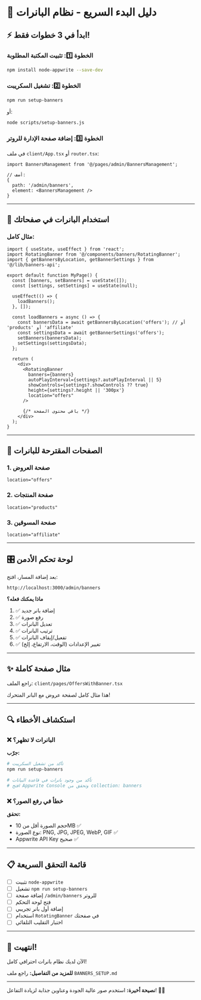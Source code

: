 # 🚀 دليل البدء السريع - نظام البانرات

## ⚡ ابدأ في 3 خطوات فقط!

### الخطوة 1️⃣: تثبيت المكتبة المطلوبة

```bash
npm install node-appwrite --save-dev
```

### الخطوة 2️⃣: تشغيل السكريبت

```bash
npm run setup-banners
```

أو:

```bash
node scripts/setup-banners.js
```

### الخطوة 3️⃣: إضافة صفحة الإدارة للروتر

في ملف `client/App.tsx` أو `router.tsx`:

```tsx
import BannersManagement from '@/pages/admin/BannersManagement';

// أضف:
{
  path: '/admin/banners',
  element: <BannersManagement />
}
```

---

## 🎨 استخدام البانرات في صفحاتك

### مثال كامل:

```tsx
import { useState, useEffect } from 'react';
import RotatingBanner from '@/components/banners/RotatingBanner';
import { getBannersByLocation, getBannerSettings } from '@/lib/banners-api';

export default function MyPage() {
  const [banners, setBanners] = useState([]);
  const [settings, setSettings] = useState(null);

  useEffect(() => {
    loadBanners();
  }, []);

  const loadBanners = async () => {
    const bannersData = await getBannersByLocation('offers'); // أو 'products' أو 'affiliate'
    const settingsData = await getBannerSettings('offers');
    setBanners(bannersData);
    setSettings(settingsData);
  };

  return (
    <div>
      <RotatingBanner
        banners={banners}
        autoPlayInterval={settings?.autoPlayInterval || 5}
        showControls={settings?.showControls ?? true}
        height={settings?.height || '300px'}
        location="offers"
      />
      
      {/* باقي محتوى الصفحة */}
    </div>
  );
}
```

---

## 📍 الصفحات المقترحة للبانرات

### 1. صفحة العروض
```tsx
location="offers"
```

### 2. صفحة المنتجات
```tsx
location="products"
```

### 3. صفحة المسوقين
```tsx
location="affiliate"
```

---

## 🎛️ لوحة تحكم الأدمن

بعد إضافة المسار، افتح:

```
http://localhost:3000/admin/banners
```

**ماذا يمكنك فعله؟**

1. ✅ إضافة بانر جديد
2. ✅ رفع صورة
3. ✅ تعديل البانرات
4. ✅ ترتيب البانرات
5. ✅ تفعيل/إيقاف البانرات
6. ✅ تغيير الإعدادات (الوقت، الارتفاع، إلخ)

---

## ✨ مثال صفحة كاملة

راجع الملف: `client/pages/OffersWithBanner.tsx`

هذا مثال كامل لصفحة عروض مع البانر المتحرك!

---

## 🔍 استكشاف الأخطاء

### ❌ البانرات لا تظهر؟

**جرّب:**
```bash
# تأكد من تشغيل السكريبت
npm run setup-banners

# تأكد من وجود بانرات في قاعدة البيانات
# افتح Appwrite Console وتحقق من collection: banners
```

### ❌ خطأ في رفع الصور؟

**تحقق:**
- حجم الصورة أقل من 10MB ✅
- نوع الصورة: PNG, JPG, JPEG, WebP, GIF ✅
- Appwrite API Key صحيح ✅

---

## 📋 قائمة التحقق السريعة

- [ ] تثبيت `node-appwrite`
- [ ] تشغيل `npm run setup-banners`
- [ ] إضافة صفحة `/admin/banners` للروتر
- [ ] فتح لوحة التحكم
- [ ] إضافة أول بانر تجريبي
- [ ] استخدام `RotatingBanner` في صفحتك
- [ ] اختبار التقليب التلقائي

---

## 🎉 انتهيت!

الآن لديك نظام بانرات احترافي كامل! 

**للمزيد من التفاصيل:** راجع ملف `BANNERS_SETUP.md`

---

**نصيحة أخيرة:** 
استخدم صور عالية الجودة وعناوين جذابة لزيادة التفاعل! 📸✨
